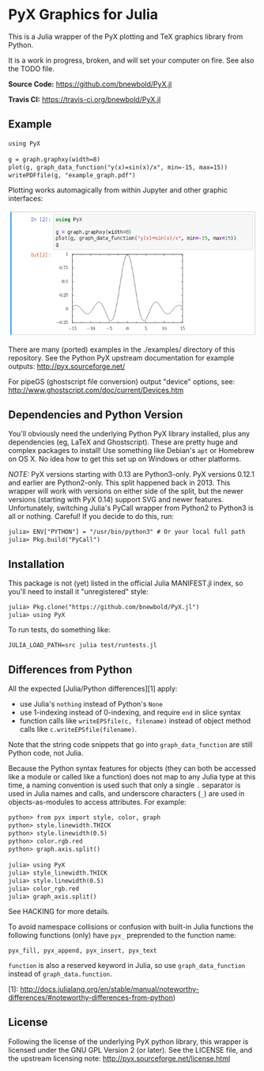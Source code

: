 PyX Graphics for Julia
=============================================================================

This is a Julia wrapper of the PyX plotting and TeX graphics library from
Python.

It is a work in progress, broken, and will set your computer on fire. See also
the TODO file.

**Source Code:** https://github.com/bnewbold/PyX.jl

**Travis CI:** https://travis-ci.org/bnewbold/PyX.jl

## Example

```
using PyX

g = graph.graphxy(width=8)
plot(g, graph_data_function("y(x)=sin(x)/x", min=-15, max=15))
writePDFfile(g, "example_graph.pdf")
```

Plotting works automagically from within Jupyter and other graphic interfaces:

![Jupyter Example Image](examples/jupyter_example_graph.png "Jupyter Example Image")


There are many (ported) examples in the ./examples/ directory of this
repository. See the Python PyX upstream documentation for example outputs:
<http://pyx.sourceforge.net/>

For pipeGS (ghostscript file conversion) output "device" options, see:
<http://www.ghostscript.com/doc/current/Devices.htm>

## Dependencies and Python Version

You'll obviously need the underlying Python PyX library installed, plus any
dependencies (eg, LaTeX and Ghostscript). These are pretty huge and complex
packages to install! Use something like Debian's `apt` or Homebrew on OS X. No
idea how to get this set up on Windows or other platforms.

*NOTE:* PyX versions starting with 0.13 are Python3-only. PyX versions 0.12.1
and earlier are Python2-only. This split happened back in 2013. This wrapper
will work with versions on either side of the split, but the newer versions
(starting with PyX 0.14) support SVG and newer features. Unfortunately,
switching Julia's PyCall wrapper from Python2 to Python3 is all or nothing.
Careful! If you decide to do this, run:

    julia> ENV["PYTHON"] = "/usr/bin/python3" # Or your local full path
    julia> Pkg.build("PyCall")

## Installation

This package is not (yet) listed in the official Julia MANIFEST.jl index, so
you'll need to install it "unregistered" style:

    julia> Pkg.clone("https://github.com/bnewbold/PyX.jl")
    julia> using PyX

To run tests, do something like:

    JULIA_LOAD_PATH=src julia test/runtests.jl

## Differences from Python

All the expected [Julia/Python differences][1] apply:

 * use Julia's `nothing` instead of Python's `None`
 * use 1-indexing instead of 0-indexing, and require `end` in slice syntax
 * function calls like `writeEPSfile(c, filename)` instead of object method
   calls like `c.writeEPSfile(filename)`.

Note that the string code snippets that go into `graph_data_function` are still
Python code, not Julia.

Because the Python syntax features for objects (they can both be accessed like
a module or called like a function) does not map to any Julia type at this
time, a naming convention is used such that only a single `.` separator is used
in Julia names and calls, and underscore characters (`_`) are used in
objects-as-modules to access attributes. For example:

    python> from pyx import style, color, graph
    python> style.linewidth.THICK
    python> style.linewidth(0.5)
    python> color.rgb.red
    python> graph.axis.split()
    
    julia> using PyX
    julia> style_linewidth.THICK
    julia> style.linewidth(0.5)
    julia> color_rgb.red
    julia> graph_axis.split()

See HACKING for more details.

To avoid namespace collisions or confusion with built-in Julia functions the
following functions (only) have `pyx_` preprended to the function name:

    pyx_fill, pyx_append, pyx_insert, pyx_text

`function` is also a reserved keyword in Julia, so use `graph_data_function`
instead of `graph_data.function`.

[1]: http://docs.julialang.org/en/stable/manual/noteworthy-differences/#noteworthy-differences-from-python)

## License

Following the license of the underlying PyX python library, this wrapper is
licensed under the GNU GPL Version 2 (or later). See the LICENSE file, and the
upstream licensing note: <http://pyx.sourceforge.net/license.html>

